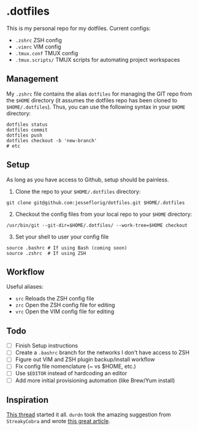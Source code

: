 # .dotfiles

This is my personal repo for my dotfiles. Current configs:

 - `.zshrc` ZSH config
 - `.vimrc` VIM config
 - `.tmux.conf` TMUX config
 - `.tmux.scripts/` TMUX scripts for automating project workspaces

## Management

My `.zshrc` file contains the alias `dotfiles` for managing the GIT repo from the `$HOME` directory (it assumes the dotfiles repo has been cloned to `$HOME/.dotfiles`). Thus, you can use the following syntax in your `$HOME` directory:
  ```
  dotfiles status
  dotfiles commit
  dotfiles push
  dotfiles checkout -b 'new-branch'
  # etc
  ```

## Setup

As long as you have access to Github, setup should be painless.

  1. Clone the repo to your `$HOME/.dotfiles` directory:
  ```
  git clone git@github.com:jesseflorig/dotfiles.git $HOME/.dotfiles
  ```
  2. Checkout the config files from your local repo to your `$HOME` directory:
  ```
  /usr/bin/git --git-dir=$HOME/.dotfiles/ --work-tree=$HOME checkout
  ```
  3. Set your shell to user your config file
  ```
  source .bashrc # If using Bash (coming soon)
  source .zshrc  # If using ZSH
  ```

## Workflow

Useful aliases:

  - `src` Reloads the ZSH config file
  - `zrc` Open the ZSH config file for editing
  - `vrc` Open the VIM config file for editing

## Todo

 - [ ] Finish Setup instructions
 - [ ] Create a `.bashrc` branch for the networks I don't have access to ZSH
 - [ ] Figure out VIM and ZSH plugin backup/install workflow
 - [ ] Fix config file nomenclature (~ vs $HOME, etc.)
 - [ ] Use `$EDITOR` instead of hardcoding an editor
 - [ ] Add more initial provisioning automation (like Brew/Yum install)

## Inspiration

[This thread](https://news.ycombinator.com/item?id=11070797) started it all. `durdn` took the amazing suggestion from `StreakyCobra` and wrote [this great article](https://developer.atlassian.com/blog/2016/02/best-way-to-store-dotfiles-git-bare-repo/).
